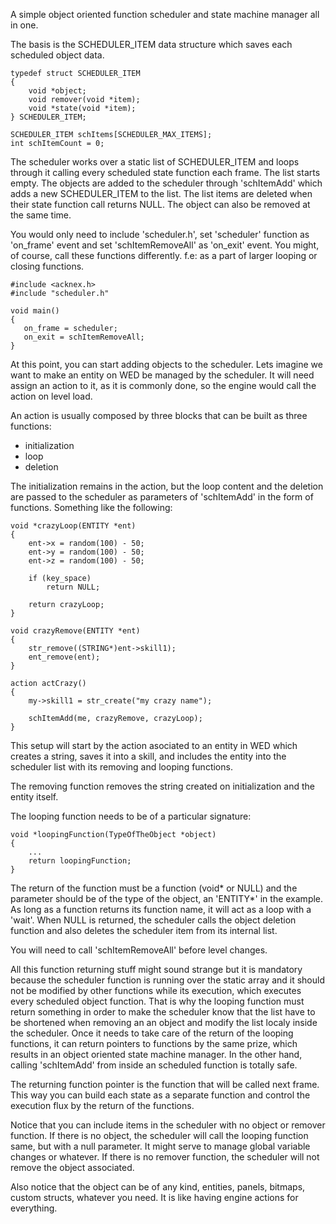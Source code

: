 A simple object oriented function scheduler and state machine manager all in one.

The basis is the SCHEDULER_ITEM data structure which saves each scheduled object data. 

	typedef struct SCHEDULER_ITEM
	{
		void *object;
		void remover(void *item);
		void *state(void *item);
	} SCHEDULER_ITEM;
	
	SCHEDULER_ITEM schItems[SCHEDULER_MAX_ITEMS];
	int schItemCount = 0;

The scheduler works over a static list of SCHEDULER_ITEM and loops through it calling every scheduled state function each frame. The list starts empty. The objects are added to the scheduler through 'schItemAdd' which adds a new SCHEDULER_ITEM to the list. The list items are deleted when their state function call returns NULL. The object can also be removed at the same time.

You would only need to include 'scheduler.h', set 'scheduler' function as 'on_frame' event and set 'schItemRemoveAll' as 'on_exit' event. You might, of course, call these functions differently. f.e: as a part of larger looping or closing functions.

	#include <acknex.h>
	#include "scheduler.h"
	
	void main()
	{
	   on_frame = scheduler;
	   on_exit = schItemRemoveAll;
	}

At this point, you can start adding objects to the scheduler. Lets imagine we want to make an entity on WED be managed by the scheduler. It will need assign an action to it, as it is commonly done, so the engine would call the action on level load.

An action is usually composed by three blocks that can be built as three functions:
- initialization
- loop
- deletion

The initialization remains in the action, but the loop content and the deletion are passed to the scheduler as parameters of 'schItemAdd' in the form of functions. Something like the following:

	void *crazyLoop(ENTITY *ent)
	{
		ent->x = random(100) - 50;
		ent->y = random(100) - 50;
		ent->z = random(100) - 50;
		
		if (key_space)
			return NULL;
		
		return crazyLoop;
	}
	
	void crazyRemove(ENTITY *ent)
	{
		str_remove((STRING*)ent->skill1);
		ent_remove(ent);
	}
	
	action actCrazy()
	{ 
		my->skill1 = str_create("my crazy name");
		
		schItemAdd(me, crazyRemove, crazyLoop);
	}

This setup will start by the action asociated to an entity in WED which creates a string, saves it into a skill, and includes the entity into the scheduler list with its removing and looping functions.

The removing function removes the string created on initialization and the entity itself.

The looping function needs to be of a particular signature:

	void *loopingFunction(TypeOfTheObject *object)
	{
		...
		return loopingFunction;
	}

The return of the function must be a function (void* or NULL) and the parameter should be of the type of the object, an 'ENTITY*' in the example. As long as a function returns its function name, it will act as a loop with a 'wait'. When NULL is returned, the scheduler calls the object deletion function and also deletes the scheduler item from its internal list.

You will need to call 'schItemRemoveAll' before level changes.

All this function returning stuff might sound strange but it is mandatory because the scheduler function is running over the static array and it should not be modified by other functions while its execution, which executes every scheduled object function. That is why the looping function must return something in order to make the scheduler know that the list have to be shortened when removing an an object and modify the list localy inside the scheduler. Once it needs to take care of the return of the looping functions, it can return pointers to functions by the same prize, which results in an object oriented state machine manager. In the other hand, calling 'schItemAdd' from inside an scheduled function is totally safe.

The returning function pointer is the function that will be called next frame. This way you can build each state as a separate function and control the execution flux by the return of the functions.

Notice that you can include items in the scheduler with no object or remover function. If there is no object, the scheduler will call the looping function same, but with a null parameter. It might serve to manage global variable changes or whatever. If there is no remover function, the scheduler will not remove the object associated.

Also notice that the object can be of any kind, entities, panels, bitmaps, custom structs, whatever you need. It is like having engine actions for everything.